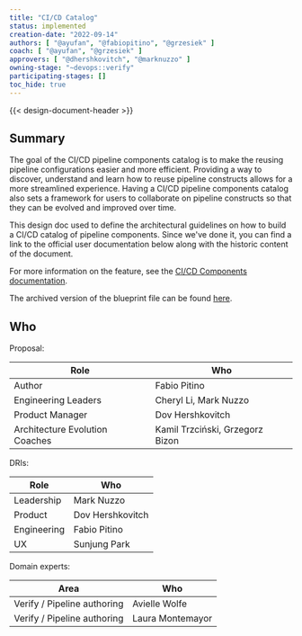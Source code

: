 ```yaml
---
title: "CI/CD Catalog"
status: implemented
creation-date: "2022-09-14"
authors: [ "@ayufan", "@fabiopitino", "@grzesiek" ]
coach: [ "@ayufan", "@grzesiek" ]
approvers: [ "@dhershkovitch", "@marknuzzo" ]
owning-stage: "~devops::verify"
participating-stages: []
toc_hide: true
---
```


{{< design-document-header >}}

## Summary

The goal of the CI/CD pipeline components catalog is to make the reusing
pipeline configurations easier and more efficient. Providing a way to
discover, understand and learn how to reuse pipeline constructs allows for a
more streamlined experience. Having a CI/CD pipeline components catalog also
sets a framework for users to collaborate on pipeline constructs so that they
can be evolved and improved over time.

This design doc used to define the architectural guidelines on how to build a CI/CD
catalog of pipeline components. Since we've done it, you can find a link to the official user documentation below along with the historic content of the document.

For more information on the feature, see the [CI/CD Components documentation](https://docs.gitlab.com/ee/ci/components/index.html).

The archived version of the blueprint file can be found [here](https://gitlab.com/gitlab-org/gitlab/-/blob/a22b7be24f372feec596bcf71ebaf07ea0df40cf/doc/architecture/blueprints/ci_pipeline_components/index.md).

## Who

Proposal:

<!-- vale gitlab.Spelling = NO -->

| Role                           | Who |
|--------------------------------|-----|
| Author                         | Fabio Pitino |
| Engineering Leaders            | Cheryl Li, Mark Nuzzo |
| Product Manager                | Dov Hershkovitch |
| Architecture Evolution Coaches | Kamil Trzciński, Grzegorz Bizon |

DRIs:

| Role        | Who |
|-------------|-----|
| Leadership  | Mark Nuzzo |
| Product     | Dov Hershkovitch |
| Engineering | Fabio Pitino |
| UX          | Sunjung Park |

Domain experts:

| Area                        | Who |
|-----------------------------|-----|
| Verify / Pipeline authoring | Avielle Wolfe |
| Verify / Pipeline authoring | Laura Montemayor |

<!-- vale gitlab.Spelling = YES -->
